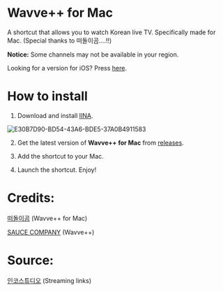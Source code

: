 # Wavve++ for Mac
A shortcut that allows you to watch Korean live TV. Specifically made for Mac. (Special thanks to 떠돌이곰....!!)

**Notice:** Some channels may not be available in your region.

Looking for a version for iOS? Press [here](https://github.com/Dr-Sauce/WavvePlus).

# How to install

1. Download and install [IINA](https://iina.io).

![E30B7D90-BD54-43A6-BDE5-37A0B4911583](https://user-images.githubusercontent.com/82555878/196376569-038d00a4-aa2a-4c63-9b71-afdd6e5e1dfd.png)

2. Get the latest version of **Wavve++ for Mac** from [releases](https://github.com/Dr-Sauce/WavvePlusForMac/releases/tag/Releases).

3. Add the shortcut to your Mac.

4. Launch the shortcut. Enjoy!

# Credits:
[떠돌이곰](https://opensea.kr) (Wavve++ for Mac)

[SAUCE COMPANY](https://m.blog.naver.com/sauce2011) (Wavve++)

# Source:
[인코스튜디오](https://m.blog.naver.com/gjppjh09/222416011602) (Streaming links)
